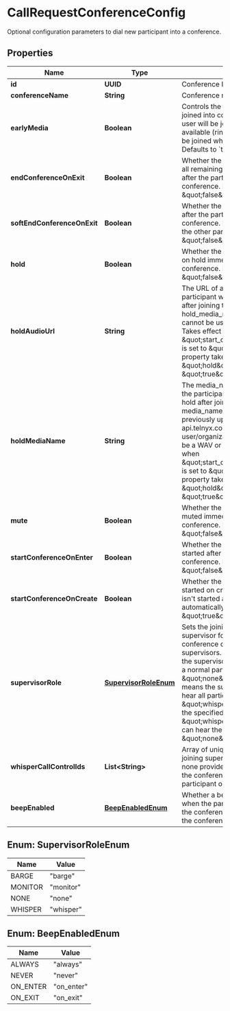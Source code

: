 

# CallRequestConferenceConfig

Optional configuration parameters to dial new participant into a conference.

## Properties

| Name | Type | Description | Notes |
|------------ | ------------- | ------------- | -------------|
|**id** | **UUID** | Conference ID to be joined |  [optional] |
|**conferenceName** | **String** | Conference name to be joined |  [optional] |
|**earlyMedia** | **Boolean** | Controls the moment when dialled call is joined into conference. If set to &#x60;true&#x60; user will be joined as soon as media is available (ringback). If &#x60;false&#x60; user will be joined when call is answered. Defaults to &#x60;true&#x60; |  [optional] |
|**endConferenceOnExit** | **Boolean** | Whether the conference should end and all remaining participants be hung up after the participant leaves the conference. Defaults to \&quot;false\&quot;. |  [optional] |
|**softEndConferenceOnExit** | **Boolean** | Whether the conference should end after the participant leaves the conference. NOTE this doesn&#39;t hang up the other participants. Defaults to \&quot;false\&quot;. |  [optional] |
|**hold** | **Boolean** | Whether the participant should be put on hold immediately after joining the conference. Defaults to \&quot;false\&quot;. |  [optional] |
|**holdAudioUrl** | **String** | The URL of a file to be played to the participant when they are put on hold after joining the conference. hold_media_name and hold_audio_url cannot be used together in one request. Takes effect only when \&quot;start_conference_on_create\&quot; is set to \&quot;false\&quot;. This property takes effect only if \&quot;hold\&quot; is set to \&quot;true\&quot;. |  [optional] |
|**holdMediaName** | **String** | The media_name of a file to be played to the participant when they are put on hold after joining the conference. The media_name must point to a file previously uploaded to api.telnyx.com/v2/media by the same user/organization. The file must either be a WAV or MP3 file. Takes effect only when \&quot;start_conference_on_create\&quot; is set to \&quot;false\&quot;. This property takes effect only if \&quot;hold\&quot; is set to \&quot;true\&quot;. |  [optional] |
|**mute** | **Boolean** | Whether the participant should be muted immediately after joining the conference. Defaults to \&quot;false\&quot;. |  [optional] |
|**startConferenceOnEnter** | **Boolean** | Whether the conference should be started after the participant joins the conference. Defaults to \&quot;false\&quot;. |  [optional] |
|**startConferenceOnCreate** | **Boolean** | Whether the conference should be started on creation. If the conference isn&#39;t started all participants that join are automatically put on hold. Defaults to \&quot;true\&quot;. |  [optional] |
|**supervisorRole** | [**SupervisorRoleEnum**](#SupervisorRoleEnum) | Sets the joining participant as a supervisor for the conference. A conference can have multiple supervisors. \&quot;barge\&quot; means the supervisor enters the conference as a normal participant. This is the same as \&quot;none\&quot;. \&quot;monitor\&quot; means the supervisor is muted but can hear all participants. \&quot;whisper\&quot; means that only the specified \&quot;whisper_call_control_ids\&quot; can hear the supervisor. Defaults to \&quot;none\&quot;. |  [optional] |
|**whisperCallControlIds** | **List&lt;String&gt;** | Array of unique call_control_ids the joining supervisor can whisper to. If none provided, the supervisor will join the conference as a monitoring participant only. |  [optional] |
|**beepEnabled** | [**BeepEnabledEnum**](#BeepEnabledEnum) | Whether a beep sound should be played when the participant joins and/or leaves the conference. Can be used to override the conference-level setting. |  [optional] |



## Enum: SupervisorRoleEnum

| Name | Value |
|---- | -----|
| BARGE | &quot;barge&quot; |
| MONITOR | &quot;monitor&quot; |
| NONE | &quot;none&quot; |
| WHISPER | &quot;whisper&quot; |



## Enum: BeepEnabledEnum

| Name | Value |
|---- | -----|
| ALWAYS | &quot;always&quot; |
| NEVER | &quot;never&quot; |
| ON_ENTER | &quot;on_enter&quot; |
| ON_EXIT | &quot;on_exit&quot; |



